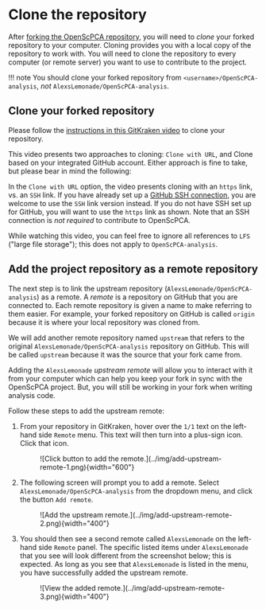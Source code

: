 # Clone the repository

After [forking the OpenScPCA repository](./fork-the-repo.md), you will need to _clone_ your forked repository to your computer.
Cloning provides you with a local copy of the repository to work with.
You will need to clone the repository to every computer (or remote server) you want to use to contribute to the project.

!!! note
    You should clone your forked repository from `<username>/OpenScPCA-analysis`, _not_ `AlexsLemonade/OpenScPCA-analysis`.


## Clone your forked repository

Please follow the [instructions in this GitKraken video](https://help.gitkraken.com/gitkraken-client/open-clone-init/#cloning-an-existing-project) to clone your repository.

This video presents two approaches to cloning: `Clone with URL`, and Clone based on your integrated GitHub account.
Either approach is fine to take, but please bear in mind the following:

In the `Clone with URL` option, the video presents cloning with an `https` link, vs. an `SSH` link.
If you have already set up a [GitHub SSH connection](https://docs.github.com/en/authentication/connecting-to-github-with-ssh), you are welcome to use the `SSH` link version instead.
If you do not have SSH set up for GitHub, you will want to use the `https` link as shown.
Note that an SSH connection is _not required_ to contribute to OpenScPCA.

While watching this video, you can feel free to ignore all references to `LFS` ("large file storage"); this does not apply to `OpenScPCA-analysis`.

## Add the project repository as a remote repository

The next step is to link the upstream repository (`AlexsLemonade/OpenScPCA-analysis`) as a remote.
A _remote_ is a repository on GitHub that you are connected to.
Each remote repository is given a name to make referring to them easier.
For example, your forked repository on GitHub is called `origin` because it is where your local repository was cloned from.

We will add another remote repository named `upstream` that refers to the original `AlexsLemonade/OpenScPCA-analysis` repository on GitHub.
This will be called `upstream` because it was the source that your fork came from.

Adding the `AlexsLemonade` _upstream remote_ will allow you to interact with it from your computer which can help you keep your fork in sync with the OpenScPCA project.
But, you will still be working in your fork when writing analysis code.

Follow these steps to add the upstream remote:

1. From your repository in GitKraken, hover over the `1/1` text on the left-hand side `Remote` menu.
This text will then turn into a plus-sign icon.
Click that icon.
    <!-- keep this tabbed in to enable the numbered list -->
    <figure markdown="span">
        ![Click button to add the remote.](../img/add-upstream-remote-1.png){width="600"}
    </figure>

1. The following screen will prompt you to add a remote.
Select `AlexsLemonade/OpenScPCA-analysis` from the dropdown menu, and click the button `Add remote`.
    <figure markdown="span">
        ![Add the upstream remote.](../img/add-upstream-remote-2.png){width="400"}
    </figure>

1. You should then see a second remote called `AlexsLemonade` on the left-hand side `Remote` panel.
The specific listed items under `AlexsLemonade` that you see will look different from the screenshot below; this is expected.
As long as you see that `AlexsLemonade` is listed in the menu, you have successfully added the upstream remote.
    <figure markdown="span">
        ![View the added remote.](../img/add-upstream-remote-3.png){width="400"}
    </figure>
